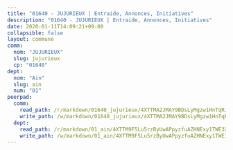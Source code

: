 ```yaml
---
title: "01640 - JUJURIEUX | Entraide, Annonces, Initiatives"
description: "01640 - JUJURIEUX | Entraide, Annonces, Initiatives"
date: 2020-01-11T14:09:21+09:00
collapsible: false
layout: commune
comm:
  nom: "JUJURIEUX"
  slug: jujurieux
  cp: "01640"
dept:
  nom: "Ain"
  slug: ain
  num: "01"
peerpad:
  comm:
    read_path: /r/markdown/01640_jujurieux/4XTTMA2JMAY9BDsLyMgzw1HnTqRiRZ1Yqn1hYjShqgbx8sPTu
    write_path: /w/markdown/01640_jujurieux/4XTTMA2JMAY9BDsLyMgzw1HnTqRiRZ1Yqn1hYjShqgbx8sPTu-K3TgTzMPWyDoNssQJaAReuF4EDW5S8XF9S2qHdecPeDTLMMRs76UxtSF4aAzVdst5vW8bYByEZPgiVEyfu4ScSjSETLvDDb1jFhNKZeJYkiQmN3bDEuYNNNdYRtUsjv47AzTjbJX
  dept:
    read_path: /r/markdown/01_ain/4XTTM9F5Lu5rzByUwAPpyzfuAZHNExy1TWE3X3wiTrPFfiAJr
    write_path: /w/markdown/01_ain/4XTTM9F5Lu5rzByUwAPpyzfuAZHNExy1TWE3X3wiTrPFfiAJr-K3TgUnxzeFoJA4CB58vXNvKXURJneTNZHUsypAQGicGiZu7AS2sPbjspGpj7s3MmMv58YhkLaSUMQMHaiKAfoMv6wF36Urxbqqh8MmnXpnKkbVhnAishABEkMRAiyAt8GGJ1Jer2
---
```



